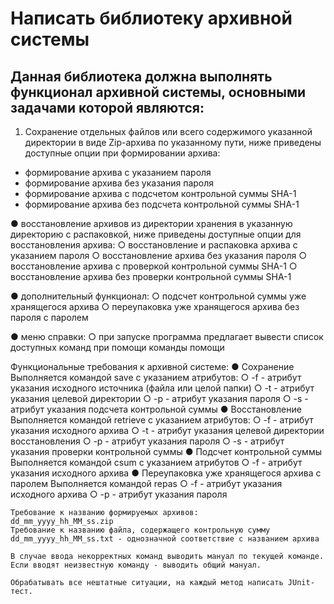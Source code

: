 # Написать библиотеку архивной системы
## Данная библиотека должна выполнять функционал архивной системы, основными задачами которой являются:

1. Cохранение отдельных файлов или всего содержимого указанной директории в виде Zip-архива по указанному пути, ниже приведены доступные опции при формировании архива:
* формирование архива с указанием пароля
* формирование архива без указания пароля
* формирование архива с подсчетом контрольной суммы SHA-1
* формирование архива без подсчета контрольной суммы SHA-1

●	восстановление архивов из директории хранения в указанную директорию с распаковкой, ниже приведены доступные опции для восстановления архива:
○	восстановление и распаковка архива с указанием пароля
○	восстановление архива без указания пароля
○	восстановление архива с проверкой контрольной суммы SHA-1
○	восстановление архива без проверки контрольной суммы SHA-1

●	дополнительный функционал:
○	подсчет контрольной суммы уже хранящегося архива
○	переупаковка уже хранящегося архива без пароля с паролем

●	меню справки:
○	при запуске программа предлагает вывести список доступных команд при помощи команды помощи
 
Функциональные требования к архивной системе:
●	Сохранение
	Выполняется командой save с указанием атрибутов:
○	-f - атрибут указания исходного источника (файла или целой папки)
○	-t - атрибут указания целевой директории
○	-p - атрибут указания пароля 
○	-s - атрибут указания подсчета контрольной суммы
●	Восстановление 
Выполняется командой retrieve с указанием атрибутов:
○	-f - атрибут указания исходного архива
○	-t - атрибут указания целевой директории восстановления
○	-p - атрибут указания пароля 
○	-s - атрибут указания проверки контрольной суммы
●	Подсчет контрольной суммы
	Выполняется командой csum с указанием атрибутов
○	-f - атрибут указания исходного архива
●	Переупаковка уже хранящегося архива с паролем
	Выполняется командой repas
○	-f - атрибут указания исходного архива
○	-p - атрибут указания пароля 

	Требование к названию формируемых архивов:
	dd_mm_yyyy_hh_MM_ss.zip
	Требование к названию файла, содержащего контрольную сумму
	dd_mm_yyyy_hh_MM_ss.txt - однозначной соответствие с названием архива

	В случае ввода некорректных команд выводить мануал по текущей команде. Если вводят неизвестную команду - выводить общий мануал.

	Обрабатывать все нештатные ситуации, на каждый метод написать JUnit-тест.
